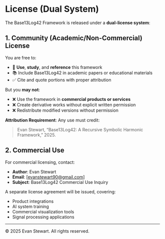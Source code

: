 # License (Dual System)

The Base13Log42 Framework is released under a **dual-license system**:

## 1. Community (Academic/Non-Commercial) License

You are free to:

- 🧠 **Use**, **study**, and **reference** this framework
- 📚 Include Base13Log42 in academic papers or educational materials
- ✅ Cite and quote portions with proper attribution

But you **may not**:

- ❌ Use the framework in **commercial products or services**
- ❌ Create derivative works without explicit written permission
- ❌ Redistribute modified versions without permission

**Attribution Requirement**:
Any use must credit:
> Evan Stewart, “Base13Log42: A Recursive Symbolic Harmonic Framework,” 2025.

## 2. Commercial Use

For commercial licensing, contact:
- **Author**: Evan Stewart
- **Email**: [evanstewart90@gmail.com]
- **Subject**: Base13Log42 Commercial Use Inquiry

A separate license agreement will be issued, covering:
- Product integrations
- AI system training
- Commercial visualization tools
- Signal processing applications

---

© 2025 Evan Stewart. All rights reserved.
